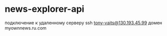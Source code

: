 # news-explorer-api

подключение к удаленному серверу ssh tony-vaits@130.193.45.99
домен myownnews.ru.com
